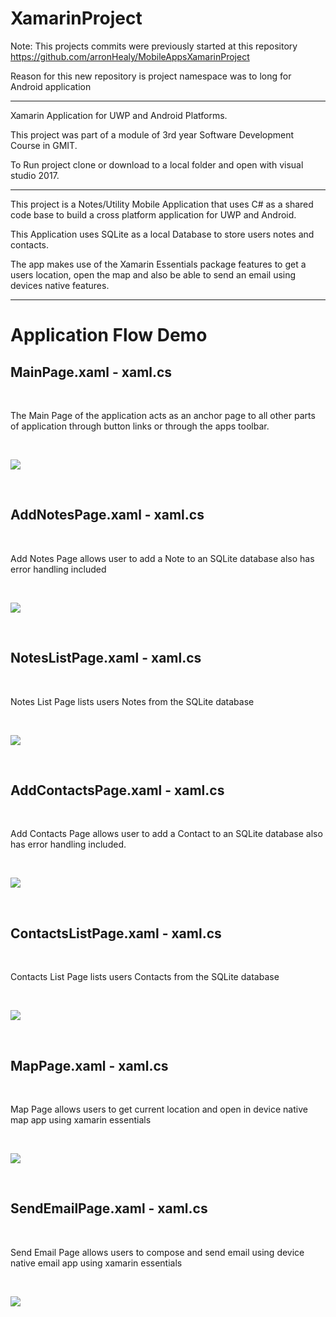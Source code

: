 # XamarinProject

Note: This projects commits were previously started at this repository https://github.com/arronHealy/MobileAppsXamarinProject

Reason for this new repository is project namespace was to long for Android application

---------------------------------------------------------------------------------------------------

Xamarin Application for UWP and Android Platforms.

This project was part of a module of 3rd year Software Development Course in GMIT.

To Run project clone or download to a local folder and open with visual studio 2017.

--------------------------------------------------------------------------------------

This project is a Notes/Utility Mobile Application that uses C# as a shared code base to build a cross platform application for UWP and Android.

This Application uses SQLite as a local Database to store users notes and contacts.

The app makes use of the Xamarin Essentials package features to get a users location, open the map and also be able to send an email using devices native features.

<hr />

# Application Flow Demo

## MainPage.xaml - xaml.cs

<br />

The Main Page of the application acts as an anchor page to all other parts of application through button links or through the apps toolbar.

<br />

![](xamarinImages/MainPage.PNG)

<br />

## AddNotesPage.xaml - xaml.cs

<br />

Add Notes Page allows user to add a Note to an SQLite database also has error handling included

<br />

![](xamarinImages/AddNotesPage.PNG)

<br />

## NotesListPage.xaml - xaml.cs

<br />

Notes List Page lists users Notes from the SQLite database

<br />

![](xamarinImages/NotesListPage.PNG)

<br />

## AddContactsPage.xaml - xaml.cs

<br />

Add Contacts Page allows user to add a Contact to an SQLite database also has error handling included.

<br />

![](xamarinImages/AddContactPage.PNG)

<br />

## ContactsListPage.xaml - xaml.cs

<br />

Contacts List Page lists users Contacts from the SQLite database

<br />

![](xamarinImages/ContactsListPage.PNG)

<br />

## MapPage.xaml - xaml.cs

<br />

Map Page allows users to get current location and open in device native map app using xamarin essentials

<br />

![](xamarinImages/MapPage.PNG)

<br />

## SendEmailPage.xaml - xaml.cs

<br />

Send Email Page allows users to compose and send email using device native email app using xamarin essentials

<br />

![](xamarinImages/SendEmailPage.PNG)


